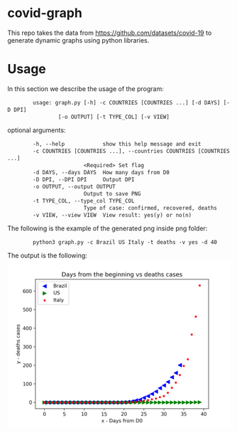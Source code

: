 # covid-graph

This repo takes the data from https://github.com/datasets/covid-19 to generate dynamic graphs using python libraries.

# Usage

In this section we describe the usage of the program:
```
        usage: graph.py [-h] -c COUNTRIES [COUNTRIES ...] [-d DAYS] [-D DPI]
                [-o OUTPUT] [-t TYPE_COL] [-v VIEW]
```
optional arguments:
```
        -h, --help            show this help message and exit
        -c COUNTRIES [COUNTRIES ...], --countries COUNTRIES [COUNTRIES ...]
                        <Required> Set flag
        -d DAYS, --days DAYS  How many days from D0
        -D DPI, --DPI DPI     Output DPI
        -o OUTPUT, --output OUTPUT
                        Output to save PNG
        -t TYPE_COL, --type_col TYPE_COL
                        Type of case: confirmed, recovered, deaths
        -v VIEW, --view VIEW  View result: yes(y) or no(n)
```
The following is the example of the generated png inside png folder:
```
        python3 graph.py -c Brazil US Italy -t deaths -v yes -d 40
```

The output is the following:
![](./png/Italy_US_Brazil_deaths.png)
